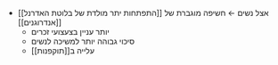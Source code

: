 - [[התפתחות יתר מולדת של בלוטת האדרנל]] אצל נשים ← חשיפה מוגברת של [[אנדרוגנים]]
	- יותר עניין בצעצועי זכרים
	- סיכוי גבוהה יותר למשיכה לנשים
	- עלייה ב[[תוקפנות]]
